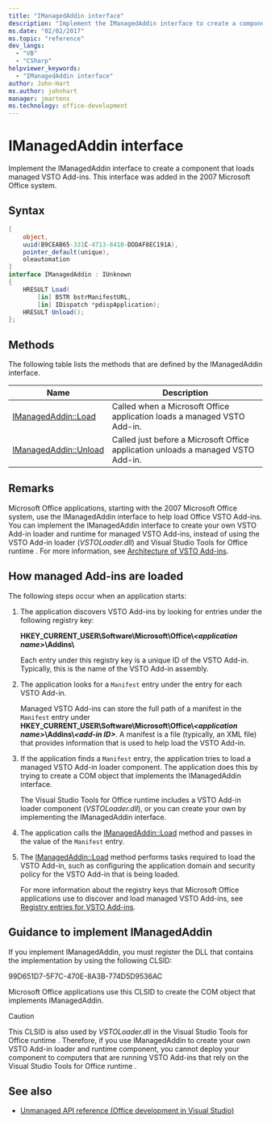 ```yaml
---
title: "IManagedAddin interface"
description: "Implement the IManagedAddin interface to create a component that loads managed VSTO Add-ins."
ms.date: "02/02/2017"
ms.topic: "reference"
dev_langs:
  - "VB"
  - "CSharp"
helpviewer_keywords:
  - "IManagedAddin interface"
author: John-Hart
ms.author: johnhart
manager: jmartens
ms.technology: office-development
---
```

# IManagedAddin interface

  Implement the IManagedAddin interface to create a component that loads managed VSTO Add-ins. This interface was added in the 2007 Microsoft Office system.

## Syntax

```csharp
[
    object,
    uuid(B9CEAB65-331C-4713-8410-DDDAF8EC191A),
    pointer_default(unique),
    oleautomation
]
interface IManagedAddin : IUnknown
{
    HRESULT Load(
        [in] BSTR bstrManifestURL,
        [in] IDispatch *pdispApplication);
    HRESULT Unload();
};
```

## Methods
 The following table lists the methods that are defined by the IManagedAddin interface.

|Name|Description|
|----------|-----------------|
|[IManagedAddin::Load](../vsto/imanagedaddin-load.md)|Called when a Microsoft Office application loads a managed VSTO Add-in.|
|[IManagedAddin::Unload](../vsto/imanagedaddin-unload.md)|Called just before a Microsoft Office application unloads a managed VSTO Add-in.|

## Remarks
 Microsoft Office applications, starting with the 2007 Microsoft Office system, use the IManagedAddin interface to help load Office VSTO Add-ins. You can implement the IManagedAddin interface to create your own VSTO Add-in loader and runtime for managed VSTO Add-ins, instead of using the VSTO Add-in loader (*VSTOLoader.dll*) and  Visual Studio Tools for Office runtime . For more information, see [Architecture of VSTO Add-ins](../vsto/architecture-of-vsto-add-ins.md).

## How managed Add-ins are loaded
 The following steps occur when an application starts:

1. The application discovers VSTO Add-ins by looking for entries under the following registry key:

    **HKEY_CURRENT_USER\Software\Microsoft\Office\\*\<application name>*\Addins\\**

    Each entry under this registry key is a unique ID of the VSTO Add-in. Typically, this is the name of the VSTO Add-in assembly.

2. The application looks for a `Manifest` entry under the entry for each VSTO Add-in.

    Managed VSTO Add-ins can store the full path of a manifest in the `Manifest` entry under **HKEY_CURRENT_USER\Software\Microsoft\Office\\_\<application name>_\Addins\\_\<add-in ID>_**. A manifest is a file (typically, an XML file) that provides information that is used to help load the VSTO Add-in.

3. If the application finds a `Manifest` entry, the application tries to load a managed VSTO Add-in loader component. The application does this by trying to create a COM object that implements the IManagedAddin interface.

    The  Visual Studio Tools for Office runtime  includes a VSTO Add-in loader component (*VSTOLoader.dll*), or you can create your own by implementing the IManagedAddin interface.

4. The application calls the [IManagedAddin::Load](../vsto/imanagedaddin-load.md) method and passes in the value of the `Manifest` entry.

5. The [IManagedAddin::Load](../vsto/imanagedaddin-load.md) method performs tasks required to load the VSTO Add-in, such as configuring the application domain and security policy for the VSTO Add-in that is being loaded.

   For more information about the registry keys that Microsoft Office applications use to discover and load managed VSTO Add-ins, see [Registry entries for VSTO Add-ins](../vsto/registry-entries-for-vsto-add-ins.md).

## Guidance to implement IManagedAddin
 If you implement IManagedAddin, you must register the DLL that contains the implementation by using the following CLSID:

 99D651D7-5F7C-470E-8A3B-774D5D9536AC

 Microsoft Office applications use this CLSID to create the COM object that implements IManagedAddin.

> [!CAUTION]
> This CLSID is also used by *VSTOLoader.dll* in the  Visual Studio Tools for Office runtime . Therefore, if you use IManagedAddin to create your own VSTO Add-in loader and runtime component, you cannot deploy your component to computers that are running VSTO Add-ins that rely on the  Visual Studio Tools for Office runtime .

## See also
- [Unmanaged API reference &#40;Office development in Visual Studio&#41;](../vsto/unmanaged-api-reference-office-development-in-visual-studio.md)
